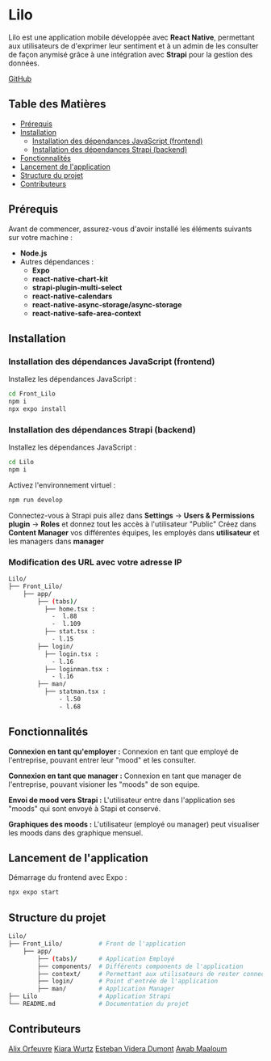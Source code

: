 # **Lilo**

Lilo est une application mobile développée avec **React Native**, permettant aux utilisateurs de d'exprimer leur sentiment et à un admin de les consulter de façon anymisé grâce à une intégration avec **Strapi** pour la gestion des données.

[GitHub](https://github.com/AlixOrf/Lilo.git)


## **Table des Matières**

- [Prérequis](#prérequis)
- [Installation](#installation)
  - [Installation des dépendances JavaScript (frontend)](#installation-des-dépendances-javascript-frontend)
  - [Installation des dépendances Strapi (backend)](#installation-des-dépendances-strapi-backend)
- [Fonctionnalités](#fonctionnalités)
- [Lancement de l'application](#lancement-de-lapplication)
- [Structure du projet](#structure-du-projet)
- [Contributeurs](#contributeurs)

## **Prérequis**

Avant de commencer, assurez-vous d'avoir installé les éléments suivants sur votre machine :

- **Node.js**
- Autres dépendances :
  - **Expo**
  - **react-native-chart-kit**
  - **strapi-plugin-multi-select**
  - **react-native-calendars**
  - **react-native-async-storage/async-storage** 
  - **react-native-safe-area-context** 

## **Installation**

### **Installation des dépendances JavaScript (frontend)**

Installez les dépendances JavaScript :

```bash
cd Front_Lilo
npm i
npx expo install
```
### **Installation des dépendances Strapi (backend)**
Installez les dépendances JavaScript :
```bash
cd Lilo
npm i
```

Activez l'environnement virtuel :

```bash
npm run develop
```
Connectez-vous à Strapi puis allez dans **Settings** -> **Users & Permissions plugin** -> **Roles** et donnez tout les accès à l'utilisateur "Public"
Créez dans **Content Manager** vos différentes équipes, les employés dans **utilisateur** et les managers dans **manager**

### **Modification des URL avec votre adresse IP**
```bash
Lilo/
├── Front_Lilo/      
    ├── app/             
        ├── (tabs)/    
          ├── home.tsx :
            -  l.88
            -  l.109
          ├── stat.tsx :
            - l.15
        ├── login/  
          ├── login.tsx : 
            - l.16
          ├── loginman.tsx : 
            - l.16    
        ├── man/
          ├── statman.tsx :
              - l.50 
              - l.68         
```
## **Fonctionnalités**

**Connexion en tant qu'employer :** Connexion en tant que employé de l'entreprise, pouvant entrer leur "mood" et les consulter. 

**Connexion en tant que manager :** Connexion en tant que manager de l'entreprise, pouvant visioner les "moods" de son equipe.

**Envoi de mood vers Strapi :** L'utilisateur entre dans l'application ses "moods" qui sont envoyé à Stapi et conservé.

**Graphiques des moods :** L'utilisateur (employé ou manager) peut visualiser les moods dans des graphique mensuel.

## **Lancement de l'application**
Démarrage du frontend avec Expo :

```bash
npx expo start
```

## **Structure du projet**
```bash
Lilo/
├── Front_Lilo/          # Front de l'application
    ├── app/             
        ├── (tabs)/      # Application Employé
        ├── components/  # Différents components de l'application
        ├── context/     # Permettant aux utilisateurs de rester connecté
        ├── login/       # Point d'entrée de l'application
        ├── man/         # Application Manager
├── Lilo                 # Application Strapi
└── README.md            # Documentation du projet
```

## **Contributeurs**
[Alix Orfeuvre](https://github.com/AlixOrf)
[Kiara Wurtz](https://github.com/Kiaraw)
[Esteban Videra Dumont](https://github.com/Esteban-13)
[Awab Maaloum](https://github.com/awab26)
